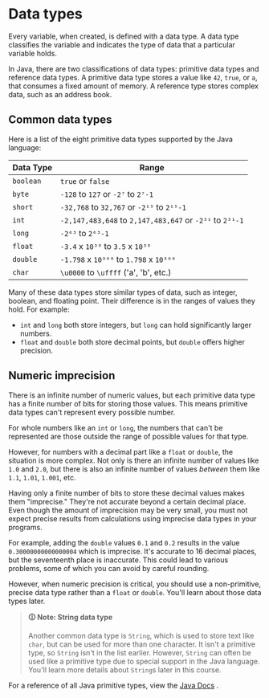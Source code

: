 # Data types

Every variable, when created, is defined with a data type. A data type classifies the variable and indicates the type of data that a particular variable holds.

In Java, there are two classifications of data types: primitive data types and reference data types. A primitive data type stores a value like `42`, `true`, or `a`, that consumes a fixed amount of memory. A reference type stores complex data, such as an address book.

## Common data types
Here is a list of the eight primitive data types supported by the Java language:

| Data Type | Range                                                    |
| --------- | -------------------------------------------------------- |
| `boolean` | `true` or `false`                                        |
| `byte`    | `-128` to `127` or `-2⁷` to `2⁷-1`                       |
| `short`   | `-32,768` to `32,767` or `-2¹⁵` to `2¹⁵-1`               |
| `int`     | `-2,147,483,648` to `2,147,483,647` or `-2³¹` to `2³¹-1` |
| `long`    | `-2⁶³` to `2⁶³-1`                                        |
| `float`   | `-3.4` x `10³⁸` to `3.5` x `10³⁸`                        |
| `double`  | `-1.798` x `10³⁰⁸` to `1.798` x `10³⁰⁸`                  |
| `char`    | `\u0000` to `\uffff` ('a', 'b', etc.)                    |

Many of these data types store similar types of data, such as integer, boolean, and floating point. Their difference is in the ranges of values they hold. For example:
-   `int` and `long` both store integers, but `long` can hold significantly larger numbers.
-   `float` and `double` both store decimal points, but `double` offers higher precision.

## Numeric imprecision
There is an infinite number of numeric values, but each primitive data type has a finite number of bits for storing those values. This means primitive data types can't represent every possible number.

For whole numbers like an `int` or `long`, the numbers that can't be represented are those outside the range of possible values for that type.

However, for numbers with a decimal part like a `float` or `double`, the situation is more complex. Not only is there an infinite number of values like `1.0` and `2.0`, but there is also an infinite number of values _between_ them like `1.1`, `1.01`, `1.001`, etc.

Having only a finite number of bits to store these decimal values makes them "imprecise." They're not accurate beyond a certain decimal place. Even though the amount of imprecision may be very small, you must not expect precise results from calculations using imprecise data types in your programs.

For example, adding the `double` values `0.1` and `0.2` results in the value `0.30000000000000004` which is imprecise. It's accurate to 16 decimal places, but the seventeenth place is inaccurate. This could lead to various problems, some of which you can avoid by careful rounding.

However, when numeric precision is critical, you should use a non-primitive, precise data type rather than a `float` or `double`. You'll learn about those data types later.

>**🛈 Note: String data type**
>
>Another common data type is `String`, which is used to store text like `char`, but can be used for more than one character. It isn't a primitive type, so `String` isn't in the list earlier. However, `String` can often be used like a primitive type due to special support in the Java language. You'll learn more details about `String`s later in this course.

For a reference of all Java primitive types, view the [Java Docs](https://docs.oracle.com/javase/tutorial/java/nutsandbolts/datatypes.html) .

